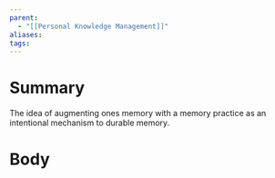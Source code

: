 ```yaml
---
parent:
  - "[[Personal Knowledge Management]]"
aliases: 
tags:
---
```

# Summary 
The idea of augmenting ones memory with a memory practice as an intentional mechanism to durable memory.
# Body

